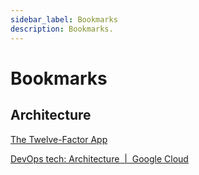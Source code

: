 ```yaml
---
sidebar_label: Bookmarks
description: Bookmarks.
---
```


# Bookmarks

## Architecture

[The Twelve-Factor App](https://12factor.net/)

[DevOps tech: Architecture  |  Google Cloud](https://cloud.google.com/architecture/devops/devops-tech-architecture)